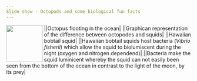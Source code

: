 ```yaml
---
Slide show - Octopods and some biological fun facts
---
```


<style>
table {
    border-collapse: collapse;
}
table, th, td {
   border: none;
}
blockquote {
    border-left: none;
    padding-left: 10px;
}
</style>

|<img align="left" width="100" height="100" src="https://riff.media/cdn-cgi/image/width=3840,quality=75/images/krake-oktopus-ozean-meer.jpg?w=1999&h=1124&fit=crop-50-50&s=bfa9666874e7686563c50cb6d1047cd6">|Octopus flooting in the ocean|
||Graphican representation of the difference between octopodes and squids|
||Hawaiian bobtail squid|
||Hawaiian bobtail squids host bacteria (_Vibrio fisherii_) which allow the squid to biolumiscent during the night (oxygen and nitrogen dependend)|
||Bacteria make the squid luminicent whereby the squid can not easily been seen from the bottom of the ocean in contrast to the light of the moon, by its prey|
